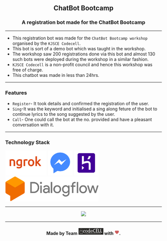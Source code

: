 <h2 align="center">ChatBot Bootcamp</h2>


<h3 align="center">A registration bot made for the ChatBot Bootcamp</h3>



------------------------------------------

- This registration bot was made for the `ChatBot Bootcamp workshop` organised by the `KJSCE Codecell`.
- This bot is sort of a demo bot which was taught in the workshop.
- The workshop saw 200 registrations done via this bot and almost 130 such bots were deployed during the workshop in a similar fashion.
- `KJSCE Codecell` is a non-profit council and hence this workshop was free of charge.
- This chatbot was made in less than 24hrs.

------------------------------------------
### Features

- `Register`- It took details and confirmed the registration of the user.
- `Sing`-It was the keyword and initialised a sing along feture of the bot to continue lyrics to the song suggested by the user.
- `Call`- One could call the bot at the no. provided and have a pleasant conversation with it.

------------------------------------------
### Technology Stack
<a href="https://ngrok.com/download"><img src="./assests/ngrok.PNG" height=80px ></a>  <a href="https://developers.facebook.com/"><img src="./assests/Messenger.PNG" height=80px ></a>  <a href="https://signup.heroku.com/login"><img src="./assests/Heroku.PNG" height=80px ></a>  <a href="https://console.dialogflow.com/api-client/#/login"><img src="./assests/Dialogue Flow.PNG" height=80px ></a>

------------------------------------------
<p align="center">
<img src ="./assests/chatbot.gif"  height =350px>
</p>

------------------------------------------
<h4 align="center">Made by Team <img src="./assests/Codecell.PNG" heigth=80px width=80px > with <img src="./assests/Love.png" heigth=10px width=15px>.</h4>


